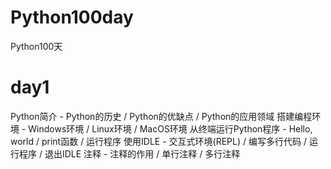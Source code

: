 # Python100day
Python100天

# day1
Python简介 - Python的历史 / Python的优缺点 / Python的应用领域
搭建编程环境 - Windows环境 / Linux环境 / MacOS环境
从终端运行Python程序 - Hello, world / print函数 / 运行程序
使用IDLE - 交互式环境(REPL) / 编写多行代码 / 运行程序 / 退出IDLE
注释 - 注释的作用 / 单行注释 / 多行注释